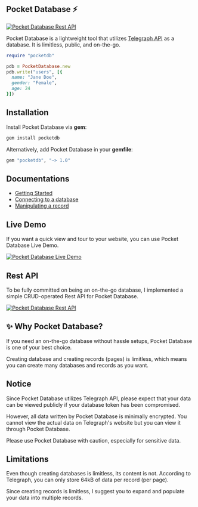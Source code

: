 ## Pocket Database ⚡

<!-- TODO: Upload to rubygems -->
[![Pocket Database Rest API](https://badgers.space/badge/PocketDB/on%20Rubygems?icon=feather-package&color=c41e3a&scale=1.2&corner_radius=3)](https://rubygems.org/gems/pocketdb)

Pocket Database is a lightweight tool that utilizes [Telegraph API](https://telegra.ph) as a database. It is limitless, public, and on-the-go.

```ruby
require "pocketdb"

pdb = PocketDatabase.new
pdb.write("users", [{
  name: "Jane Doe",
  gender: "Female",
  age: 24
}])
```

## Installation
Install Pocket Database via **gem**:
```bash
gem install pocketdb
```

Alternatively, add Pocket Database in your **gemfile**:
```ruby
gem "pocketdb", "~> 1.0"
```

## Documentations
- [Getting Started](docs/README.md)
- [Connecting to a database](docs/DATABASE.md)
- [Manipulating a record](docs/RECORD.md)

## Live Demo

If you want a quick view and tour to your website, you can use Pocket Database Live Demo.

<!-- TODO: Fix the Live Demo and add it here. -->
[![Pocket Database Live Demo](https://badgers.space/badge/PocketDB/Live%20Demo?icon=feather-database&color=53a584&scale=1.2&corner_radius=3)](about:blank)

## Rest API

To be fully committed on being an on-the-go database, I implemented a simple CRUD-operated Rest API for Pocket Database.

<!-- TODO: Fix the Rest API and add it here. -->
[![Pocket Database Rest API](https://badgers.space/badge/PocketDB/Rest%20API?icon=feather-activity&color=e97451&scale=1.2&corner_radius=3)](about:blank)

## :sparkles: Why Pocket Database?
If you need an on-the-go database without hassle setups, Pocket Database is one of your best choice.

Creating database and creating records (pages) is limitless, which means you can create many databases and records as you want.

## Notice
Since Pocket Database utilizes Telegraph API, please expect that your data can be viewed publicly if your database token has been compromised.

However, all data written by Pocket Database is minimally encrypted. You cannot view the actual data on Telegraph's website but you can view it through Pocket Database.

Please use Pocket Database with caution, especially for sensitive data.

## Limitations

Even though creating databases is limitless, its content is not. According to Telegraph, you can only store 64kB of data per record (per page).

Since creating records is limitless, I suggest you to expand and populate your data into multiple records.
